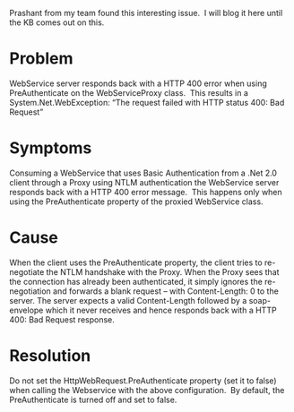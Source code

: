 Prashant from my team&nbsp;found this interesting issue.&nbsp; I will blog it here until the KB comes out on this.

Problem  
======  
WebService server responds back with a HTTP 400 error when using PreAuthenticate on the WebServiceProxy class.&nbsp; This results in a System.Net.WebException: “The request failed with HTTP status 400: Bad Request”

Symptoms  
=============================  
Consuming a WebService that&nbsp;uses Basic Authentication from a .Net 2.0 client through a Proxy&nbsp;using NTLM authentication the&nbsp;WebService server responds back with a HTTP 400 error message.&nbsp; This happens only when using the PreAuthenticate property of the proxied WebService class.

Cause  
=============================  
When the client uses the PreAuthenticate property, the client tries to re-negotiate the NTLM handshake with the Proxy. When the Proxy sees that the connection has already been authenticated, it simply ignores the re-negotiation and forwards a blank request &#8211; with Content-Length: 0 to the server. The server expects a valid Content-Length followed by a soap-envelope which it never receives and hence responds back with a HTTP 400: Bad Request response.

Resolution  
=============================  
Do not set the HttpWebRequest.PreAuthenticate property (set it to false) when calling the Webservice with the above configuration.&nbsp; By default, the PreAuthenticate is turned off and set to false.<p mce_keep="true">&nbsp;</p>